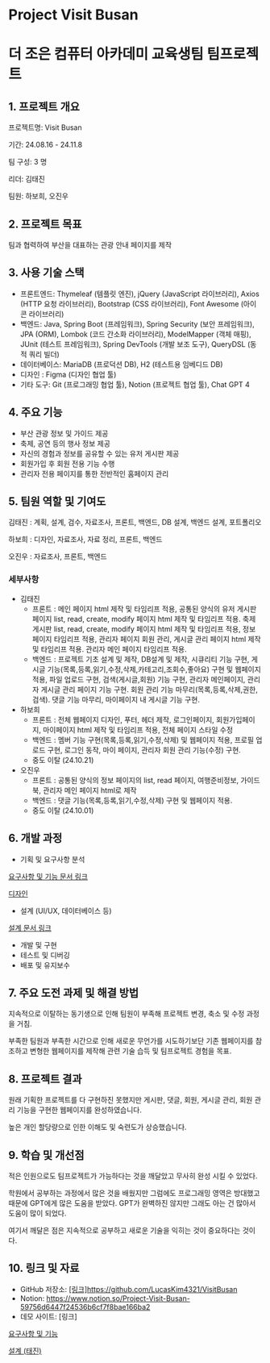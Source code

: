 # Project Visit Busan

# 더 조은 컴퓨터 아카데미 교육생팀 팀프로젝트

## 1. 프로젝트 개요

프로젝트명: Visit Busan

기간: 24.08.16 - 24.11.8

팀 구성: 3 명

리더: 김태진

팀원: 하보희, 오진우

## 2. 프로젝트 목표

팀과 협력하여 부산을 대표하는 관광 안내 페이지를 제작

## 3. 사용 기술 스택

- 프론트엔드: Thymeleaf (템플릿 엔진),  jQuery (JavaScript 라이브러리), Axios (HTTP 요청 라이브러리), Bootstrap (CSS 라이브러리), Font Awesome (아이콘 라이브러리)
- 백엔드: Java, Spring Boot (프레임워크), Spring Security (보안 프레임워크), JPA (ORM), Lombok (코드 간소화 라이브러리), ModelMapper (객체 매핑), JUnit (테스트 프레임워크), Spring DevTools (개발 보조 도구), QueryDSL (동적 쿼리 빌더)
- 데이터베이스: MariaDB (프로덕션 DB), H2 (테스트용 임베디드 DB)
- 디자인 : Figma (디자인 협업 툴)
- 기타 도구: Git (프로그래밍 협업 툴), Notion (프로젝트 협업 툴), Chat GPT 4

## 4. 주요 기능

- 부산 관광 정보 및 가이드 제공
- 축제, 공연 등의 행사 정보 제공
- 자신의 경험과 정보를 공유할 수 있는 유저 게시판 제공
- 회원가입 후 회원 전용 기능 수행
- 관리자 전용 페이지를 통한 전반적인 홈페이지 관리

## 5. 팀원 역할 및 기여도

김태진 : 계획, 설계, 검수, 자료조사, 프론트, 백엔드, DB 설계, 백엔드 설계, 포트폴리오

하보희 : 디자인, 자료조사, 자료 정리, 프론트, 백엔드

오진우 : 자료조사, 프론트, 백엔드

### **세부사항**

- 김태진
    - 프론트 : 메인 페이지 html 제작 및 타임리프 적용, 공통된 양식의 유저 게시판 페이지 list, read, create, modify 페이지 html 제작 및 타임리프 적용. 축제 게시판 list, read, create, modify 페이지 html 제작 및 타임리프 적용, 정보 페이지 타임리프 적용, 관리자 페이지 회원 관리, 게시글 관리 페이지 html 제작 및 타임리프 적용. 관리자 메인 페이지 타임리프 적용.
    - 백엔드 : 프로젝트 기초 설계 및 제작, DB설계 및 제작, 시큐리티 기능 구현, 게시글 기능(목록,등록,읽기,수정,삭제,카테고리,조회수,좋아요) 구현 및 웹페이지 적용, 파일 업로드 구현, 검색(게시글,회원) 기능 구현, 관리자 메인페이지, 관리자 게시글 관리 페이지 기능 구현. 회원 관리 기능 마무리(목록,등록,삭제,권한,검색). 댓글 기능 마무리, 마이페이지 내 게시글 기능 구현.
- 하보희
    - 프론트 : 전체 웹페이지 디자인, 푸터, 헤더 제작, 로그인페이지, 회원가입페이지, 마이페이지 html 제작 및 타임리프 적용, 전체 페이지 스타일 수정
    - 백엔드 : 멤버 기능 구현(목록,등록,읽기,수정,삭제) 및 웹페이지 적용, 프로필 업로드 구현, 로그인 동작, 마이 페이지, 관리자 회원 관리 기능(수정) 구현.
    - 중도 이탈 (24.10.21)
- 오진우
    - 프론트 : 공통된 양식의 정보 페이지의 list, read 페이지, 여행준비정보, 가이드북, 관리자 메인 페이지 html로 제작
    - 백엔드 : 댓글 기능(목록,등록,읽기,수정,삭제) 구현 및 웹페이지 적용.
    - 중도 이탈 (24.10.01)

## 6. 개발 과정

- 기획 및 요구사항 분석

[요구사항 및 기능 문서 링크](https://www.notion.so/13803b0502dd80188402c0d9513cbf0e?pvs=21)

[디자인](https://www.figma.com/design/UioI8NGOuQfBAd9iljqs9p/team-project?node-id=8-2&t=16vA4XHqqFlc3HS9-1)

- 설계 (UI/UX, 데이터베이스 등)

[설계 문서 링크](https://www.notion.so/13803b0502dd806baefbd519569668d4?pvs=21)

- 개발 및 구현
- 테스트 및 디버깅
- 배포 및 유지보수

## 7. 주요 도전 과제 및 해결 방법

지속적으로 이탈하는 동기생으로 인해 팀원이 부족해 프로젝트 변경, 축소 및 수정 과정을 거침.

부족한 팀원과 부족한 시간으로 인해 새로운 무언가를 시도하기보단 기존 웹페이지를 참조하고 변형한 웹페이지를 제작해 관련 기술 습득 및 팀프로젝트 경험을 목표.

## 8. 프로젝트 결과

원래 기획한 프로젝트를 다 구현하진 못했지만 게시판, 댓글, 회원, 게시글 관리, 회원 관리 기능을 구현한 웹페이지를 완성하였습니다.

높은 개인 할당량으로 인한 이해도 및 숙련도가 상승했습니다.

## 9. 학습 및 개선점

적은 인원으로도 팀프로젝트가 가능하다는 것을 깨달았고 무사히 완성 시킬 수 있었다.

학원에서 공부하는 과정에서 많은 것을 배웠지만 그럼에도 프로그래밍 영역은 방대했고 때문에 GPT에게 많은 도움을 받았다. GPT가 완벽하진 않지만 그래도 아는 건 많아서 도움이 많이 되었다.

여기서 깨달은 점은 지속적으로 공부하고 새로운 기술을 익히는 것이 중요하다는 것이다.

## 10. 링크 및 자료

- GitHub 저장소: [[링크]](https://github.com/LucasKim4321/VisitBusan)https://github.com/LucasKim4321/VisitBusan
- Notion: https://www.notion.so/Project-Visit-Busan-59756d6447f24536b6cf7f8bae166ba2
- 데모 사이트: [링크]

[요구사항 및 기능](https://www.notion.so/13803b0502dd80188402c0d9513cbf0e?pvs=21)

[설계 (태진)](https://www.notion.so/13803b0502dd806baefbd519569668d4?pvs=21)
